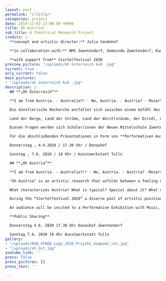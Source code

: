 ```yaml
---
layout: post
permalink: "/:title/"
categories: project
date: 2019-11-02 23:00:00 +0000
title: Oh Austria!
sub_title: A theatrical Research Project
credits: |-
  **concept and artistic director:** Julia Vandehof

  **in collaboration with:** NMS Zwentendorf, Gemeinde Zwentendorf, Kunstwerkstatt Tulln, artists from Tulln

  **with support from** Viertelfestival 2020
preview_picture: "/uploads/oh österreich kuh .jpg"
current: true
only_current: false
main_pictures:
- "/uploads/oh österreich kuh .jpg"
description: |-
  ## **„Oh Österreich“**

  **I am from Austria. - Australia?! - No, Austria. - Austria? - Mozart...Schnitzel... .... Sound of Music?? - Ohhhh...AUSTRIA!**

  Die künstlerische Recherche entfaltet sich zwischen einem Gefühl des Heimwehs, der Heimatliebe und der kritischen Auseinandersetzung mit der „Identität“ Österreichs und des Begriffes „Home“ (Heimat, zu Hause, Haus). Durch einen persönlichen Zugang wird eine kritische Auseinandersetzung mit Humor und Tiefgang hervorgerufen, die abseits von populistischen Kampfansagen passiert.

  Land der Berge, Land der Ströme, Land der Würstlstände, der Dirndl, der Kaffeehaus-Kultur, des Walzers und des Jodelns. Und bitte nicht den Gugelhupf vergessen. Aber was, wenn ich weder Jodeln kann, noch Schnitzel mag und das hier trotzdem meine sogenannte Heimat ist? Was macht Österreich aus? Was ist das Typische? Besondere? Was macht es zu meiner Heimat? Meinem zu Hause? Und was bedeutet dieser gern verwendete Heimat-Begriff jetzt eigentlich wirklich? Was ist Heimat?

  Diesen Fragen werden sich Schüler/innen der Neuen Mittelschule Zwentendorf und Künstler/innen aus dem Tullnerfeld in kreativer Form annähern und dazu verschiedene künstlerische Positionen kreieren.

  Für die abschließenden Präsentationen in Form von **Performativen Ausstellungenmit Theater, Live-Musik und Poesie__ wird das Publikum eingeladen, um den unterschiedlichen Entwürfen zu begegnen__.**

  Donnerstag , 4.6.2020 / 17.30 Uhr / Donauhof

  Sonntag , 7.6. 2020 / 18 Uhr / Kunstwerkstatt Tulln

  ## **„Oh Austria“**

  **I am from Austria. - Australia?!! - No, Austria. - Austria? -Mozart... Schnitzel... .... Sound of Music?? - Ohhhh...AUSTRIA!**

  "Oh Austria" is an artistic research that unfolds between a feeling of homesickness, homeland love and the critical discussion about the "identity" of Austria and the term "home”.

  What characterizes Austria? What is typical? Special about it? What makes it my home? What makes it feel my home? And what does this popular term “Home” actually really mean?

  During the “Viertelfestival 2020” a diverse pool of artistic positions will be developed in several research workshops.

  An audience will be invited to a Performative Exhibition with Music, Theatre, Performances, and Installation to encounter the individual artistic approaches.

  **Public Sharing**

  Donnerstag 4.6. 2020 17.30 Uhr Donauhof Zwentendorf

  Sonntag 7.6. 2020 19 Uhr Kunstwerkstatt Tulln
gallery:
- "/uploads/RGB_VFNOE_Logo_2020_Projekt_kompakt_rot.jpg"
- "/uploads/oh öst.jpg"
youtube_link: ''
press: false
press_pictures: []
press_text: ''

---
```

